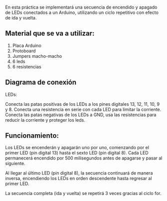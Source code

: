En esta práctica se implementará una secuencia de encendido y apagado de LEDs conectados a un Arduino, 
utilizando un ciclo repetitivo con efecto de ida y vuelta.

## Material que se va a utilizar:
1. Placa Arduino
2. Protoboard
3. Jumpers macho-macho 
4. 6 leds
5. 6 resistencias
## Diagrama de conexión
LEDs:

Conecta las patas positivas de los LEDs a los pines digitales 13, 12, 11, 10, 9 y 8.
Conecta una resistencia en serie con cada LED para limitar la corriente.
Conecta las patas negativas de los LEDs a GND, usa las resistencias para reducir la corriente y proteger los leds.



## Funcionamiento:

Los LEDs se encenderán y apagarán uno por uno, comenzando por el primer LED (pin digital 13) hasta el sexto LED (pin digital 8).
Cada LED permanecerá encendido por 500 milisegundos antes de apagarse y pasar al siguiente.

Al llegar al último LED (pin digital 8), la secuencia continuará de manera inversa, encendiendo los LEDs en orden descendente hasta regresar al primer LED.

La secuencia completa (ida y vuelta) se repetirá 3 veces gracias al ciclo for.

